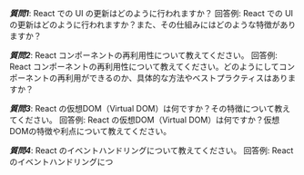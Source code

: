 ***質問1***: React での UI の更新はどのように行われますか？
回答例: React での UI の更新はどのように行われますか？また、その仕組みにはどのような特徴がありますか？

***質問2***: React コンポーネントの再利用性について教えてください。
回答例: React コンポーネントの再利用性について教えてください。どのようにしてコンポーネントの再利用ができるのか、具体的な方法やベストプラクティスはありますか？

***質問3***: React の仮想DOM（Virtual DOM）は何ですか？その特徴について教えてください。
回答例: React の仮想DOM（Virtual DOM）は何ですか？仮想DOMの特徴や利点について教えてください。

***質問4***: React のイベントハンドリングについて教えてください。
回答例: React のイベントハンドリングにつ